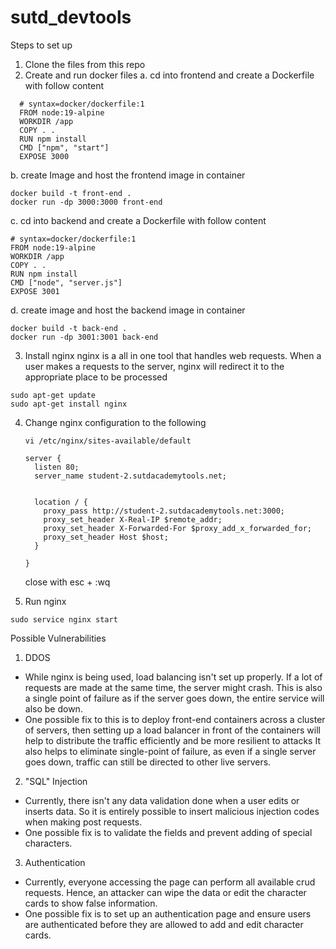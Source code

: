 # sutd_devtools

Steps to set up
1. Clone the files from this repo
2. Create and run docker files
  a. cd into frontend and create a Dockerfile with follow content
  ````
    # syntax=docker/dockerfile:1
    FROM node:19-alpine
    WORKDIR /app
    COPY . .
    RUN npm install
    CMD ["npm", "start"]
    EXPOSE 3000

  ````
  b. create Image and host the frontend image in container
   ````
   docker build -t front-end .
   docker run -dp 3000:3000 front-end
   ````
  
  c. cd into backend and create a Dockerfile with follow content
  ````
  # syntax=docker/dockerfile:1
  FROM node:19-alpine
  WORKDIR /app
  COPY . .
  RUN npm install
  CMD ["node", "server.js"]
  EXPOSE 3001
  ````
  d. create image and host the backend image in container
  ````
  docker build -t back-end .
  docker run -dp 3001:3001 back-end
  ````
  
3. Install nginx
  nginx is a all in one tool that handles web requests. When a user makes a requests to the server, nginx will redirect it to the appropriate place to be processed
  ````
  sudo apt-get update
  sudo apt-get install nginx
  ````

4. Change nginx configuration to the following
    ````
    vi /etc/nginx/sites-available/default
    ````
    
    ````
    server {
      listen 80;
      server_name student-2.sutdacademytools.net;


      location / {
        proxy_pass http://student-2.sutdacademytools.net:3000;
        proxy_set_header X-Real-IP $remote_addr;
        proxy_set_header X-Forwarded-For $proxy_add_x_forwarded_for;
        proxy_set_header Host $host;
      }

    }
    ````
    close with esc + :wq
    
5.  Run nginx
  ````
  sudo service nginx start
  ````
  
Possible Vulnerabilities
1. DDOS
  - While nginx is being used, load balancing isn't set up properly. If a lot of requests are made at the same time, the server might crash. This is also a single point of failure as if the server goes down, the entire service will also be down.
  - One possible fix to this is to deploy front-end containers across a cluster of servers, then setting up a load balancer in front of the containers will help to distribute the traffic efficiently and be more resilient to attacks It also helps to eliminate single-point of failure, as even if a single server goes down, traffic can still be directed to other live servers.

2. "SQL" Injection
  - Currently, there isn't any data validation done when a user edits or inserts data. So it is entirely possible to insert malicious injection codes when making post requests.
  - One possible fix is to validate the fields and prevent adding of special characters. 

3. Authentication
  - Currently, everyone accessing the page can perform all available crud requests. Hence, an attacker can wipe the data or edit the character cards to show false information.
  - One possible fix is to set up an authentication page and ensure users are authenticated before they are allowed to add and edit character cards.
